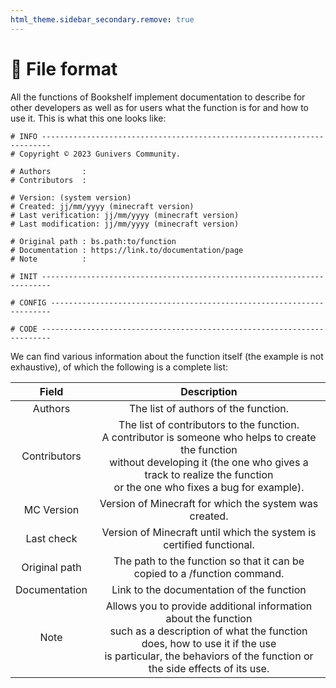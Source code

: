 ```yaml
---
html_theme.sidebar_secondary.remove: true
---
```


# 📄 File format

All the functions of Bookshelf implement documentation to
describe for other developers as well as for users what the function is
for and how to use it. This is what this one looks like:

```
# INFO ------------------------------------------------------------------------
# Copyright © 2023 Gunivers Community.

# Authors       :
# Contributors  : 

# Version: (system version)
# Created: jj/mm/yyyy (minecraft version)
# Last verification: jj/mm/yyyy (minecraft version)
# Last modification: jj/mm/yyyy (minecraft version)

# Original path : bs.path:to/function
# Documentation : https://link.to/documentation/page
# Note          :

# INIT ------------------------------------------------------------------------

# CONFIG ----------------------------------------------------------------------

# CODE ------------------------------------------------------------------------
```

We can find various information about the function itself (the example is not exhaustive), of which the following is a complete list:

| Field | Description |
|:-----:|:-----------:|
| Authors | The list of authors of the function. |
| Contributors | The list of contributors to the function.<br> A contributor is someone who helps to create the function<br> without developing it (the one who gives a track to realize the function<br> or the one who fixes a bug for example). |
| MC Version | Version of Minecraft for which the system was created. |
| Last check | Version of Minecraft until which the system is certified functional. |
| Original path | The path to the function so that it can be copied to a /function command. |
| Documentation | Link to the documentation of the function |
| Note | Allows you to provide additional information about the function<br> such as a description of what the function does, how to use it if the use<br> is particular, the behaviors of the function or the side effects of its use. |